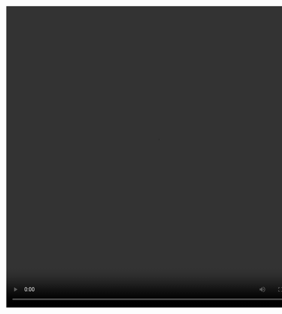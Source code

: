 <HTml>
<head>
    <meta charset="UTF-8">
    <link rel="stylesheet" href="style2.css">
</head>
<body>
    <div class="video">
    <video  width="800" height="800" center controls>
        <source src="0fac4bb1-d74a-4f79-9fb4-29c201234cfd.mp4">
    </video>  
    </div>
</body>
</HTml>
